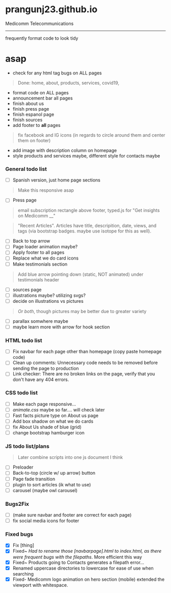 # prangunj23.github.io
Medicomm Telecommunications

---
frequently format code to look tidy
# asap
- check for any html tag bugs on ALL pages
> Done: home, about, products, services, covid19,
- format code on ALL pages
- announcement bar all pages
- finish about us
- finish press page
- finish espanol page
- finish sources
- add footer to __all__ pages
> fix facebook and IG icons (in regards to circle around them and center them on footer)
- add image with description column on homepage
- style products and services maybe, different style for contacts maybe

### General todo list

- [ ] Spanish version, just home page sections
> Make this responsive asap
- [ ] Press page
> email subscription rectangle above footer, typed.js for "Get insights on Medicomm __"

> "Recent Articles". Articles have title, descripition, date, views, and tags (via bootstrap badges. maybe use isotope for this as well). 
- [ ] Back to top arrow
- [ ] Page loader animation maybe?
- [ ] Apply footer to all pages 
- [ ] Replace what we do card icons
- [ ] Make testimonials section
> Add blue arrow pointing down (static, NOT animated) under testimonials header 
- [ ] sources page
- [ ] illustrations maybe? utilizing svgs?
- [ ] decide on illustrations vs pictures
> *Or both*, though pictures may be better due to greater variety
- [ ] parallax somwhere maybe
- [ ] maybe learn more with arrow for hook section

### HTML todo list

- [ ] Fix navbar for each page other than homepage (copy paste homepage code)
- [ ] Clean up comments: Unnecessary code needs to be removed before sending the page to production
- [ ] Link checker: There are no broken links on the page, verify that you don't have any 404 errors.

### CSS todo list
- [ ] Make each page responsive...
- [ ] *animate.css* maybe so far.... will check later
- [ ] Fast facts picture type on About us page
- [ ] Add box shadow on what we do cards
- [ ] fix About Us shade of blue (grid)
- [ ] change bootstrap hamburger icon

### JS todo list/plans
> Later combine scripts into one js document I think
- [ ] Preloader
- [ ] Back-to-top (circle w/ up arrow) button
- [ ] Page fade transition
- [ ] plugin to sort articles (ik what to use)
- [ ] carousel (maybe owl carousel)

### Bugs2Fix 

- [ ] (make sure navbar and footer are correct for each page)
- [ ] fix social media icons for footer

### Fixed bugs
- [x] Fix [thing]
- [x] Fixed~ <i>Had to rename those [navbarpage].html to index.html, as there were frequent bugs with the filepaths</i>. More efficient this way
- [x] Fixed~ Products going to Contacts generates a filepath error...
- [x] Renamed uppercase directories to lowercase for ease of use when searching
- [x] Fixed- Medicomm logo animation on hero section (mobile) extended the viewport with whitespace.
